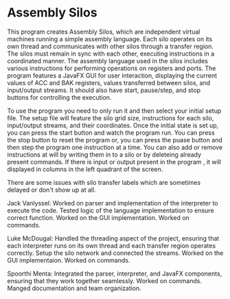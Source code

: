 # Assembly Silos

This program creates Assembly Silos, which are independent virtual machines running a simple assembly language. Each silo operates on its own thread and communicates with other silos through a transfer region. The silos must remain in sync with each other, executing instructions in a coordinated manner. The assembly language used in the silos includes various instructions for performing operations on registers and ports. The program features a JavaFX GUI for user interaction, displaying the current values of ACC and BAK registers, values transferred between silos, and input/output streams. It should also have start, pause/step, and stop buttons for controlling the execution.

To use the program you need to only run it and then select your initial setup file. The setup file will feature the silo grid size, instructions for each silo, input/output streams, and their coordinates. Once the initial state is set up, you can press the start button and watch the program run. You can press the stop button to reset the program or, you can press the puase button and then step the program one instruction at a time. You can also add or remove instructions at will by writing them in to a silo or by deleteing already present commands. If there is input or output present in the program , it will displayed in columns in the left quadrant of the screen.

There are some issues with silo transfer labels which are sometimes delayed or don't show up at all.

Jack Vanlyssel:
Worked on parser and implementation of the interpreter to execute the code. Tested logic of the language implementation to ensure correct function. Worked on the GUI implementation. Worked on commands.

Luke McDougal:
Handled the threading aspect of the project, ensuring that each interpreter runs on its own thread and each transfer region operates correctly. Setup the silo network and connected the streams. Worked on the GUI implementaion. Worked on commands.

Spoorthi Menta:
Integrated the parser, interpreter, and JavaFX components, ensuring that they work together seamlessly. Worked on commands. Manged documentation and team organization.
